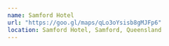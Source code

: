 ```yaml
---
name: Samford Hotel
url: "https://goo.gl/maps/qLo3oYsisb8gMJFp6"
location: Samford Hotel, Samford, Queensland
---
```

 